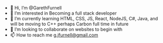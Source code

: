 - 👋 Hi, I’m @GarethFurnell
- 👀 I’m interested in Becoming a full stack developer
- 🌱 I’m currently learning HTML, CSS, JS, React, NodeJS, C#, Java, and will be moving to C++ perhaps Carbon full time in future
- 💞️ I’m looking to collaborate on websites to begin with
- 📫 How to reach me g.jfurnell@gmail.com

<!---
GarethFurnell/GarethFurnell is a ✨ special ✨ repository because its `README.md` (this file) appears on your GitHub profile.
You can click the Preview link to take a look at your changes.
--->
